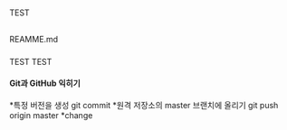 #
TEST 
##
REAMME.md
###
TEST TEST
#### Git과 GitHub 익히기

*특정 버전을 생성 git commit
*원격 저장소의 master 브랜치에 올리기 git push origin master
*change